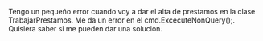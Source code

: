 Tengo un pequeño error cuando voy a dar el alta de prestamos en la clase TrabajarPrestamos.
Me da un error en el cmd.ExcecuteNonQuery();.
Quisiera saber si me pueden dar una solucion.
